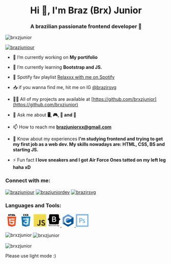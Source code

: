 <h1 align="center">Hi 👋, I'm Braz (Brx) Junior</h1>
<h3 align="center">A brazilian passionate frontend developer 🤗</h3>

<p align="left"> <img src="https://komarev.com/ghpvc/?username=brxzjunior&label=Profile%20views&color=0e75b6&style=flat" alt="brxzjunior" /> </p>

<p align="left"> <a href="https://twitter.com/brazjuniour" target="blank"><img src="https://img.shields.io/twitter/follow/brazjuniour?logo=twitter&style=for-the-badge" alt="brazjuniour" /></a> </p>

- 🔭 I’m currently working on **My portifolio**

- 🌱 I’m currently learning **Bootstrap and JS.**

- 🎵 Spotify fav playlist [Relaxxx with me on Spotify](https://open.spotify.com/playlist/1c2KgtC6gyccAwEyqmEjeU)

- 📥 if you wanna find me, hit me on IG [@brazjrsvg](https://www.instagram.com/brazjrsvg)

- 👨‍💻 All of my projects are available at [https://github.com/brxzjunior](https://github.com/brxzjunior)

- 💬 Ask me about **🖥️, 🎮, 👟 and 🎵**

- 📫 How to reach me **brazjuniorxx@gmail.com**

- 📄 Know about my experiences **I'm studying frontend and trying to get my first job as a web dev. My skills nowadays are: HTML, CSS, BS and starting JS.**

- ⚡ Fun fact **I love sneakers and I got Air Force Ones tatted on my left leg haha xD**

<h3 align="left">Connect with me:</h3>
<p align="left">
<a href="https://twitter.com/brazjuniour" target="blank"><img align="center" src="https://raw.githubusercontent.com/rahuldkjain/github-profile-readme-generator/master/src/images/icons/Social/twitter.svg" alt="brazjuniour" height="30" width="40" /></a>
<a href="https://linkedin.com/in/brazjuniordev" target="blank"><img align="center" src="https://raw.githubusercontent.com/rahuldkjain/github-profile-readme-generator/master/src/images/icons/Social/linked-in-alt.svg" alt="brazjuniordev" height="30" width="40" /></a>
<a href="https://instagram.com/brazjrsvg" target="blank"><img align="center" src="https://raw.githubusercontent.com/rahuldkjain/github-profile-readme-generator/master/src/images/icons/Social/instagram.svg" alt="brazjrsvg" height="30" width="40" /></a>
</p>

<h3 align="left">Languages and Tools:</h3>
<p align="left"> <img src="https://raw.githubusercontent.com/devicons/devicon/master/icons/html5/html5-original-wordmark.svg" alt="html5" width="40" height="40"/> <img src="https://raw.githubusercontent.com/devicons/devicon/master/icons/css3/css3-original-wordmark.svg" alt="css3" width="40" height="40"/> <img src="https://raw.githubusercontent.com/devicons/devicon/master/icons/javascript/javascript-original.svg" alt="javascript" width="40" height="40"/> <a href="https://getbootstrap.com" target="_blank" rel="noreferrer"> <img src="https://raw.githubusercontent.com/devicons/devicon/master/icons/bootstrap/bootstrap-plain-wordmark.svg" alt="bootstrap" width="40" height="40"/> </a> <a href="https://www.cprogramming.com/" target="_blank" rel="noreferrer"> <img src="https://raw.githubusercontent.com/devicons/devicon/master/icons/c/c-original.svg" alt="c" width="40" height="40"/> </a> <a href="https://www.w3schools.com/css/" target="_blank" rel="noreferrer">  </a> <a href="https://www.w3.org/html/" target="_blank" rel="noreferrer">  </a> <a href="https://developer.mozilla.org/en-US/docs/Web/JavaScript" target="_blank" rel="noreferrer">  </a> <a href="https://www.photoshop.com/en" target="_blank" rel="noreferrer"> <img src="https://raw.githubusercontent.com/devicons/devicon/master/icons/photoshop/photoshop-line.svg" alt="photoshop" width="40" height="40"/> </a> </p>

<p><img align="left" src="https://github-readme-stats.vercel.app/api/top-langs?username=brxzjunior&show_icons=true&locale=en&layout=compact" alt="brxzjunior" /></p>

<p>&nbsp;<img align="center" src="https://github-readme-stats.vercel.app/api?username=brxzjunior&show_icons=true&locale=en" alt="brxzjunior" /></p>

<p><img align="center" src="https://github-readme-streak-stats.herokuapp.com/?user=brxzjunior&" alt="brxzjunior" /></p>
<p>Please use light mode :) </p>
